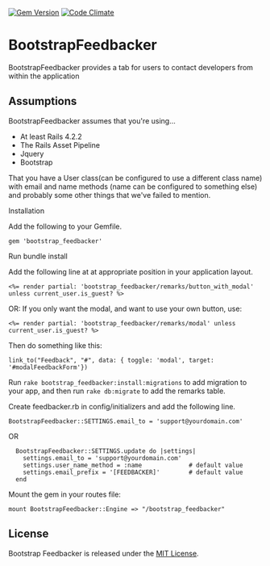 [![Gem Version](https://badge.fury.io/rb/bootstrap_feedbacker.png)](http://badge.fury.io/rb/bootstrap_feedbacker)
[![Code Climate](https://codeclimate.com/github/wwidea/bootstrap_feedbacker.png)](https://codeclimate.com/github/wwidea/bootstrap_feedbacker)


# BootstrapFeedbacker
BootstrapFeedbacker provides a tab for users to contact developers from within the application

## Assumptions

BootstrapFeedbacker assumes that you're using...

* At least Rails 4.2.2
* The Rails Asset Pipeline
* Jquery
* Bootstrap

That you have a User class(can be configured to use a different class name) with email and name methods (name can be configured to something else)
and probably some other things that we've failed to mention.

Installation

Add the following to your Gemfile.

```gem 'bootstrap_feedbacker'```

Run bundle install

Add the following line at at appropriate position in your application layout.

```<%= render partial: 'bootstrap_feedbacker/remarks/button_with_modal' unless current_user.is_guest? %>```

OR: If you only want the modal, and want to use your own button, use:

```<%= render partial: 'bootstrap_feedbacker/remarks/modal' unless current_user.is_guest? %>```

Then do something like this:

```link_to("Feedback", "#", data: { toggle: 'modal', target: '#modalFeedbackForm'})```


Run ```rake bootstrap_feedbacker:install:migrations``` to add migration to your app, and then run ```rake db:migrate``` to add the remarks table.

Create feedbacker.rb in config/initializers and add the following line.

```BootstrapFeedbacker::SETTINGS.email_to = 'support@yourdomain.com'```

OR
```
  BootstrapFeedbacker::SETTINGS.update do |settings|
    settings.email_to = 'support@yourdomain.com'
    settings.user_name_method = :name             # default value
    settings.email_prefix = '[FEEDBACKER]'        # default value
  end
```

Mount the gem in your routes file:
```
mount BootstrapFeedbacker::Engine => "/bootstrap_feedbacker"
```

## License

Bootstrap Feedbacker is released under the [MIT License](https://opensource.org/licenses/MIT).
